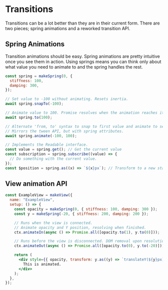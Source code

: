 # Transitions

Transitions can be a lot better than they are in their current form. There are two pieces; spring animations and a reworked transition API.

## Spring Animations

Transition animations should be easy. Spring animations are pretty intuitive once you see them in action. Using springs means you can think only about what value you need to animate to and the spring handles the rest.

```jsx
const spring = makeSpring(0, {
  stiffness: 100,
  damping: 300,
});

// Set value to -100 without animating. Resets inertia.
await spring.snapTo(-100);

// Animate value to 100. Promise resolves when the animation reaches its end.
await spring.to(100);

// Alternate 'from, to' syntax to snap to first value and animate to second.
// Mirrors the tween API, but with spring attributes.
await spring.animate(-100, 100);

// Implements the Readable interface.
const value = spring.get(); // Get the current value
const subscription = spring.subscribe((value) => {
  // Do something with the current value.
});
const $position = spring.as((x) => `${x}px`); // Transform to a new state.
```

## View animation API

```jsx
const ExampleView = makeView({
  name: "ExampleView",
  setup: () => {
    const opacity = makeSpring(0, { stiffness: 100, damping: 300 });
    const y = makeSpring(-20, { stiffness: 200, damping: 200 });

    // Runs when the view is connected.
    // Animate opacity and Y position, resolving when finished.
    ctx.animateIn(async () => Promise.all([opacity.to(1), y.to(0)]));

    // Runs before the view is disconnected. DOM removal upon resolution of promise.
    ctx.animateOut(async () => Promise.all([opacity.to(0), y.to(-20)]));

    return (
      <div style={{ opacity, transform: y.as((y) => `translateY(${y}px)`) }}>
        This is animated.
      </div>
    );
  },
});
```
